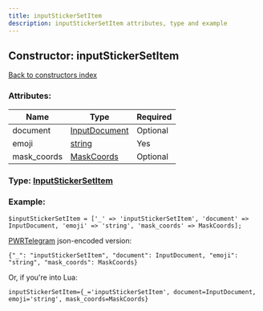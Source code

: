 ```yaml
---
title: inputStickerSetItem
description: inputStickerSetItem attributes, type and example
---
```

## Constructor: inputStickerSetItem  
[Back to constructors index](index.md)



### Attributes:

| Name     |    Type       | Required |
|----------|---------------|----------|
|document|[InputDocument](../types/InputDocument.md) | Optional|
|emoji|[string](../types/string.md) | Yes|
|mask\_coords|[MaskCoords](../types/MaskCoords.md) | Optional|



### Type: [InputStickerSetItem](../types/InputStickerSetItem.md)


### Example:

```
$inputStickerSetItem = ['_' => 'inputStickerSetItem', 'document' => InputDocument, 'emoji' => 'string', 'mask_coords' => MaskCoords];
```  

[PWRTelegram](https://pwrtelegram.xyz) json-encoded version:

```
{"_": "inputStickerSetItem", "document": InputDocument, "emoji": "string", "mask_coords": MaskCoords}
```


Or, if you're into Lua:  


```
inputStickerSetItem={_='inputStickerSetItem', document=InputDocument, emoji='string', mask_coords=MaskCoords}

```


